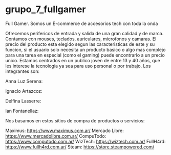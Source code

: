 # grupo_7_fullgamer
Full Gamer.
Somos un E-commerce de accesorios tech con toda la onda

Ofrecemos perifericos de entrada y salida de una gran calidad y de marca. Contamos con mouses, teclados, auriculares, microfonos y camaras. El precio del producto esta elegido segun las caracteristicas de este y su funcion, si el usuario solo necesita un producto basico o algo mas complejo para una tarea en especial (como el gaming) puede encontrarlo a un precio unico.
Estamos centrados en un publico joven de entre 13 y 40 años, que les interese la tecnologia ya sea para uso personal o por trabajo.
Los integrantes son:

Anna Luz Serena:

Ignacio Artazcoz:

Delfina Lasserre:

Ian Fontanellaz:

Nos basamos en estos sitios de compra de productos o servicios:

Maximus: https://www.maximus.com.ar/
Mercado Libre: https://www.mercadolibre.com.ar/
CompuTodo: https://www.computodo.com.ar/
WizTech: https://wiztech.com.ar/
FullH4rd: https://www.fullh4rd.com.ar/
Steam: https://store.steampowered.com/
